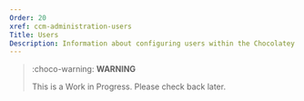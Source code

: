 ```yaml
---
Order: 20
xref: ccm-administration-users
Title: Users
Description: Information about configuring users within the Chocolatey Central Management Administration section.
---
```


> :choco-warning: **WARNING**
>
> This is a Work in Progress. Please check back later.